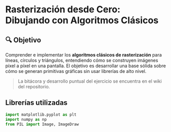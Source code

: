 # Rasterización desde Cero: Dibujando con Algoritmos Clásicos

## 🔍 Objetivo

Comprender e implementar los **algoritmos clásicos de rasterización** para líneas, círculos y triángulos, entendiendo cómo se construyen imágenes píxel a píxel en una pantalla. El objetivo es desarrollar una base sólida sobre cómo se generan primitivas gráficas sin usar librerías de alto nivel.

> La bitácora y desarrollo puntual del ejercicio se encuentra en el wiki del repositorio.

## Librerías utilizadas

```Python
import matplotlib.pyplot as plt
import numpy as np
from PIL import Image, ImageDraw

```



